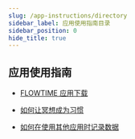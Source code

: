 ```yaml
---
slug: /app-instructions/directory
sidebar_label: 应用使用指南目录
sidebar_position: 0
hide_title: true
---
```


## 应用使用指南

* [FLOWTIME 应用下载](/app-instructions/app-download)

* [如何让冥想成为习惯](/app-instructions/make-the-habit)

* [如何在使用其他应用时记录数据](/app-instructions/record-with-other-apps)